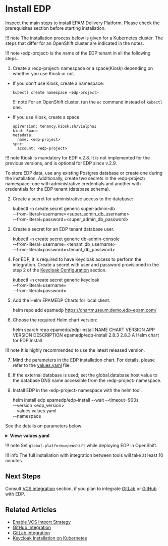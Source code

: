 # Install EDP

Inspect the main steps to install EPAM Delivery Platform. Please check the prerequisites section before starting installation.

!!! note
    The installation process below is given for a Kubernetes cluster. The steps that differ for an OpenShift cluster are
    indicated in the notes.

!!! note
    &#8249;edp-project&#8250; is the name of the EDP tenant in all the following steps.

1. Create a &#8249;edp-project&#8250; namespace or a space(Kiosk) depending on whether you use Kiosk or not.

  * If you don't use Kiosk, create a namespace:

        kubectl create namespace <edp-project>

    !!! note
        For an OpenShift cluster, run the `oc` command instead of `kubectl` one.

  * If you use Kiosk, create a space:

        apiVersion: tenancy.kiosk.sh/v1alpha1
        kind: Space
        metadata:
          name: <edp-project>
        spec:
          account: <edp-project>

  !!! note
      Kiosk is mandatory for EDP v.2.8. It is not implemented for the previous versions, and is optional for EDP since v.2.9.

  To store EDP data, use any existing Postgres database or create one during the installation.
  Additionally, create two secrets in the &#8249;edp-project&#8250; namespace: one with administrative credentials and another with credentials for the EDP tenant (database schema).

2. Create a secret for administrative access to the database:

      kubectl -n <edp-project> create secret generic super-admin-db \
        --from-literal=username=<super_admin_db_username> \
        --from-literal=password=<super_admin_db_password>

3. Create a secret for an EDP tenant database user.

      kubectl -n <edp-project> create secret generic db-admin-console \
        --from-literal=username=<tenant_db_username> \
        --from-literal=password=<tenant_db_password>

4. For EDP, it is required to have Keycloak access to perform the integration. Create a secret with user and password provisioned in the step 2 of the [Keycloak Configuration](./install-keycloak.md#configuration) section.

      kubectl -n <edp-project> create secret generic keycloak \
        --from-literal=username=<username> \
        --from-literal=password=<password>

5. Add the Helm EPAMEDP Charts for local client.

      helm repo add epamedp https://chartmuseum.demo.edp-epam.com/

6. Choose the required Helm chart version:

      helm search repo epamedp/edp-install
      NAME                    CHART VERSION   APP VERSION     DESCRIPTION
      epamedp/edp-install     2.8.3           2.8.3          A Helm chart for EDP Install

  !!! note
      It is highly recommended to use the latest released version.

7. Mind the parameters in the EDP installation chart. For details, please refer to the [values.yaml](https://github.com/epam/edp-install/blob/master/deploy-templates/values.yaml) file.

8. If the external database is used, set the global.database.host value to the database DNS name accessible from the &#8249;edp-project&#8250; namespace.

9. Install EDP in the &#8249;edp-project&#8250; namespace with the helm tool.

      helm install edp epamedp/edp-install --wait --timeout=900s \
      --version <edp_version> \
      --values values.yaml \
      --namespace <edp-project>

See the details on parameters below:

<details>
<summary><b>View: values.yaml</b></summary>

```yaml

global:

  # Name of your <edp-project> EDP namespace that was previously defined;
  edpName: <edp-project>

  # DNS wildcard for routing in your K8S cluster;
  dnsWildCard: <DNS_wilcdard>

  # Enable or disable integration with Kiosk (by default value is true)
  kioskEnabled: <true/false>

  # Kubernetes API server;
  webConsole:
    url: <kubeconfig.clusters.cluster.server>

  # set platform type: openshift or kubernetes;
    platform: <platform_type>

  # Administrators of your tenant separated by comma (,) e.g. user@example.com;
    admins: [user1@example.com,user2@example.com]

  # Developers of your tenant separated by comma (,) e.g. user@example.com;
    developers: [user1@example.com,user2@example.com]

keycloak-operator:
  keycloak:
    # URL to Keycloak;
    url: <keycloak_endpoint>

dockerRegistry:
  enabled: true
  # URL to docker registry e.g. <aws_account_id>.dkr.ecr.<region>.amazonaws.com;
  url: <aws_account_id>.dkr.ecr.<region>.amazonaws.com

gerrit-operator:
  gerrit:
    # Gerrit SSH node port;
    sshPort: <gerrit_ssh_port>

edp:
  # Admin groups of your tenant separated by comma (,) e.g. test-admin-group;
  adminGroups:
    - "<edp-project>-edp-admin"
  # Developer groups of your tenant separated by comma (,) e.g. test-admin-group;
  developerGroups:
    - "<edp-project>-edp-developer"

```

</details>

!!! note
    Set `global.platform=openshift` while deploying EDP in OpenShift.

!!! info
    The full installation with integration between tools will take at least 10 minutes.

## Next Steps

Consult [VCS integration](./import-strategy.md) section, if you plan to integrate [GitLab](./gitlab-integration.md) or [GitHub](./github-integration.md) with EDP.

## Related Articles

* [Enable VCS Import Strategy](./import-strategy.md)
* [GitHub Integration](http://localhost:8000/edp-install/operator-guide/github-integration/)
* [GitLab Integration](http://localhost:8000/edp-install/operator-guide/gitlab-integration/)
* [Keycloak Installation on Kubernetes](http://localhost:8000/edp-install/operator-guide/install-keycloak/)
